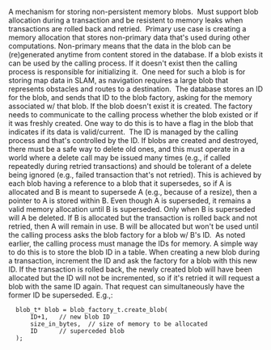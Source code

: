 A mechanism for storing non-persistent memory blobs.
​
Must support blob allocation during a transaction and be resistent to memory leaks when transactions are rolled back and retried.
​
Primary use case is creating a memory allocation that stores non-primary data that's used during other computations. Non-primary means that the data in the blob can be (re)generated anytime from content stored in the database.
If a blob exists it can be used by the calling process.
If it doesn't exist then the calling process is responsible for initializing it.
​
One need for such a blob is for storing map data in SLAM, as navigation requires a large blob that represents obstacles and routes to a destination.
​
The database stores an ID for the blob, and sends that ID to the blob factory, asking for the memory associated w/ that blob.
If the blob doesn't exist it is created.
The factory needs to communicate to the calling process whether the blob existed or if it was freshly created.
One way to do this is to have a flag in the blob that indicates if its data is valid/current.
​
The ID is managed by the calling process and that's controlled by the ID.
If blobs are created and destroyed, there must be a safe way to delete old ones, and this must operate in a world where a delete call may be issued many times (e.g., if called repeatedly during retried transactions) and should be tolerant of a delete being ignored (e.g., failed transaction that's not retried).
This is achieved by each blob having a reference to a blob that it supersedes, so if A is allocated and B is meant to supersede A (e.g., because of a resize), then a pointer to A is stored within B.
Even though A is superseded, it remains a valid memory allocation until B is superseded.
Only when B is superseded will A be deleted.
If B is allocated but the transaction is rolled back and not retried, then A will remain in use.
B will be allocated but won't be used until the calling process asks the blob factory for a blob w/ B's ID.
​
As noted earlier, the calling process must manage the IDs for memory.
A simple way to do this is to store the blob ID in a table. When creating a new blob during a transaction, increment the ID and ask the factory for a blob with this new ID.
If the transaction is rolled back, the newly created blob will have been allocated but the ID will not be
incremented, so if it's retried it will request a blob with the same ID again.
That request can simultaneously have the former ID be superseded.
E.g.,:
```
  blob_t* blob = blob_factory_t.create_blob(
      ID+1,   // new blob ID
      size_in_bytes,  // size of memory to be allocated
      ID      // superceded blob
  );
```
